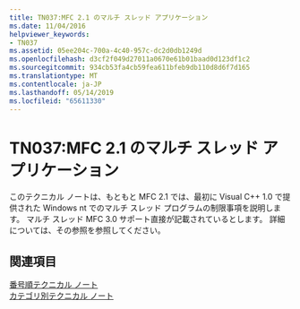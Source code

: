 ```yaml
---
title: TN037:MFC 2.1 のマルチ スレッド アプリケーション
ms.date: 11/04/2016
helpviewer_keywords:
- TN037
ms.assetid: 05ee204c-700a-4c40-957c-dc2d0db1249d
ms.openlocfilehash: d3cf2f049d27011a0670e61b01baad0d123df1c2
ms.sourcegitcommit: 934cb53fa4cb59fea611bfeb9db110d8d6f7d165
ms.translationtype: MT
ms.contentlocale: ja-JP
ms.lasthandoff: 05/14/2019
ms.locfileid: "65611330"
---
```

# <a name="tn037-multithreaded-mfc-21-applications"></a>TN037:MFC 2.1 のマルチ スレッド アプリケーション

このテクニカル ノートは、もともと MFC 2.1 では、最初に Visual C++ 1.0 で提供された Windows nt でのマルチ スレッド プログラムの制限事項を説明します。 マルチ スレッド MFC 3.0 サポート直接が記載されているとします。 詳細については、その参照を参照してください。

## <a name="see-also"></a>関連項目

[番号順テクニカル ノート](../mfc/technical-notes-by-number.md)<br/>
[カテゴリ別テクニカル ノート](../mfc/technical-notes-by-category.md)
